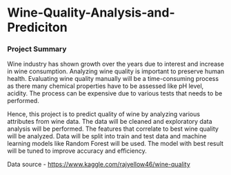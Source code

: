 # Wine-Quality-Analysis-and-Prediciton

### Project Summary
Wine industry has shown growth over the years due to interest and increase in wine consumption. Analyzing wine quality is important to preserve human health. Evaluating wine quality manually will be a time-consuming process as there many chemical properties have to be assessed like pH level, acidity. The process can be expensive due to various tests that needs to be performed. 

Hence, this project is to predict quality of wine by analyzing various attributes from wine data. The data will be cleaned and exploratory data analysis will be performed. The features that correlate to best wine quality will be analyzed. Data will be split into train and test data and machine learning models like Random Forest will be used. The model with best result will be tuned to improve accuracy and efficiency. 


Data source - https://www.kaggle.com/rajyellow46/wine-quality
